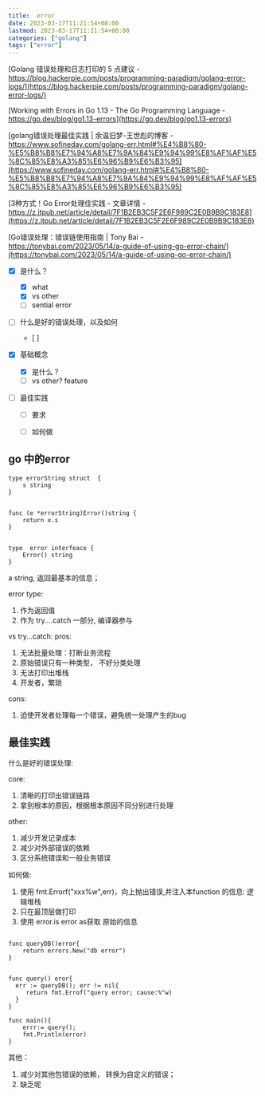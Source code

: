 ```yaml
---
title:  error
date: 2023-03-17T11:21:54+08:00
lastmod: 2023-03-17T11:21:54+08:00
categories: ["golang"]
tags: ["error"]
---
```


[Golang 错误处理和日志打印的 5 点建议 - https://blog.hackerpie.com/posts/programming-paradigm/golang-error-logs/](https://blog.hackerpie.com/posts/programming-paradigm/golang-error-logs/)

[Working with Errors in Go 1.13 - The Go Programming Language - https://go.dev/blog/go1.13-errors](https://go.dev/blog/go1.13-errors)


[golang错误处理最佳实践 | 余温旧梦-王世彪的博客 - https://www.sofineday.com/golang-err.html#%E4%B8%80-%E5%B8%B8%E7%94%A8%E7%9A%84%E9%94%99%E8%AF%AF%E5%8C%85%E8%A3%85%E6%96%B9%E6%B3%95](https://www.sofineday.com/golang-err.html#%E4%B8%80-%E5%B8%B8%E7%94%A8%E7%9A%84%E9%94%99%E8%AF%AF%E5%8C%85%E8%A3%85%E6%96%B9%E6%B3%95)

[3种方式！Go Error处理佳实践 - 文章详情 - https://z.itpub.net/article/detail/7F1B2EB3C5F2E6F989C2E0B9B9C183E8](https://z.itpub.net/article/detail/7F1B2EB3C5F2E6F989C2E0B9B9C183E8)

[Go错误处理：错误链使用指南 | Tony Bai - https://tonybai.com/2023/05/14/a-guide-of-using-go-error-chain/](https://tonybai.com/2023/05/14/a-guide-of-using-go-error-chain/)

- [x] 是什么？
	- [x] what
	- [x] vs other
	- [ ] sential error 
- [ ] 什么是好的错误处理，以及如何  
	- [ ] 



- [x] 基础概念
	- [x] 是什么？
	- [ ] vs other? feature 

- [ ]  最佳实践
	- [ ] 要求 
	- [ ] 如何做







## go 中的error 

```
type errorString struct  {
	s string 
}


func (e *errorString)Error()string {
	return e.s
}


type  error interfeace {
	Error() string 
}

```
a string, 返回最基本的信息； 


error type:

1.  作为返回值
2.  作为 try....catch 一部分, 编译器参与 



vs  try...catch:
pros:
1. 无法批量处理：打断业务流程
2. 原始错误只有一种类型， 不好分类处理
3.  无法打印出堆栈 
4. 开发者，繁琐 

cons:
1. 迫使开发者处理每一个错误，避免统一处理产生的bug
##  最佳实践 
什么是好的错误处理:  


core:
1. 清晰的打印出错误链路
2. 拿到根本的原因，根据根本原因不同分别进行处理 



other:
1. 减少开发记录成本
2. 减少对外部错误的依赖
3. 区分系统错误和一般业务错误




如何做:
1. 使用 fmt.Errorf("xxx%w",err)，向上抛出错误,并注入本function 的信息: 逻辑堆栈
2. 只在最顶层做打印  
3. 使用 error.is error as获取 原始的信息 

```

func queryDB()error{
	return errors.New("db error")
}


func query() eror{
  err := queryDB(); err != nil{
	 return fmt.Errof("query error; cause:%"w)
  }
}

func main(){
	errr:= query();
	fmt.Println(error)
}

```

其他：
1. 减少对其他包错误的依赖， 转换为自定义的错误；  
2. 缺乏呢







